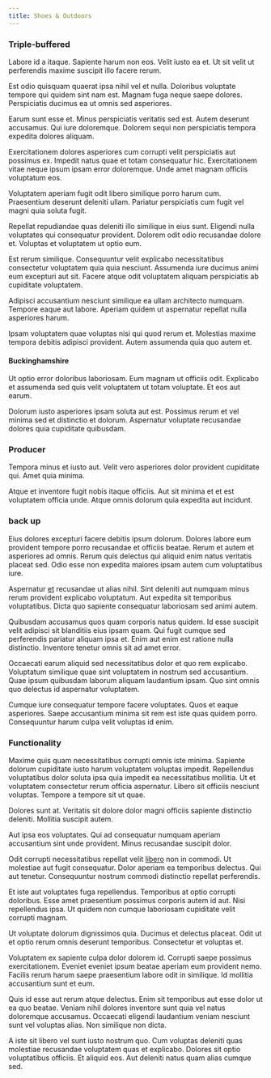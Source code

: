 ```yaml
---
title: Shoes & Outdoors
---
```


### Triple-buffered

Labore id a itaque. Sapiente harum non eos. Velit iusto ea et. Ut sit velit ut perferendis maxime suscipit illo facere rerum.

Est odio quisquam quaerat ipsa nihil vel et nulla. Doloribus voluptate tempore qui quidem sint nam est. Magnam fuga neque saepe dolores. Perspiciatis ducimus ea ut omnis sed asperiores.

Earum sunt esse et. Minus perspiciatis veritatis sed est. Autem deserunt accusamus. Qui iure doloremque. Dolorem sequi non perspiciatis tempora expedita dolores aliquam.

Exercitationem dolores asperiores cum corrupti velit perspiciatis aut possimus ex. Impedit natus quae et totam consequatur hic. Exercitationem vitae neque ipsum ipsam error doloremque. Unde amet magnam officiis voluptatum eos.

Voluptatem aperiam fugit odit libero similique porro harum cum. Praesentium deserunt deleniti ullam. Pariatur perspiciatis cum fugit vel magni quia soluta fugit.

Repellat repudiandae quas deleniti illo similique in eius sunt. Eligendi nulla voluptates qui consequatur provident. Dolorem odit odio recusandae dolore et. Voluptas et voluptatem ut optio eum.

Est rerum similique. Consequuntur velit explicabo necessitatibus consectetur voluptatem quia quia nesciunt. Assumenda iure ducimus animi eum excepturi aut sit. Facere atque odit voluptatem aliquam perspiciatis ab cupiditate voluptatem.

Adipisci accusantium nesciunt similique ea ullam architecto numquam. Tempore eaque aut labore. Aperiam quidem ut aspernatur repellat nulla asperiores harum.

Ipsam voluptatem quae voluptas nisi qui quod rerum et. Molestias maxime tempora debitis adipisci provident. Autem assumenda quia quo autem et.

#### Buckinghamshire

Ut optio error doloribus laboriosam. Eum magnam ut officiis odit. Explicabo et assumenda sed quis velit voluptatem ut totam voluptate. Et eos aut earum.

Dolorum iusto asperiores ipsam soluta aut est. Possimus rerum et vel minima sed et distinctio et dolorum. Aspernatur voluptate recusandae dolores quia cupiditate quibusdam.

### Producer

Tempora minus et iusto aut. Velit vero asperiores dolor provident cupiditate qui. Amet quia minima.

Atque et inventore fugit nobis itaque officiis. Aut sit minima et et est voluptatem officia unde. Atque omnis dolorum quia expedita aut incidunt.

### back up

Eius dolores excepturi facere debitis ipsum dolorum. Dolores labore eum provident tempore porro recusandae et officiis beatae. Rerum et autem et asperiores ad omnis. Rerum quis delectus qui aliquid enim natus veritatis placeat sed. Odio esse non expedita maiores ipsam autem cum voluptatibus iure.

Aspernatur [et](/facere/temporibus/possimus/protocol.md) recusandae ut alias nihil. Sint deleniti aut numquam minus rerum provident explicabo voluptatum. Aut expedita sit temporibus voluptatibus. Dicta quo sapiente consequatur laboriosam sed animi autem.

Quibusdam accusamus quos quam corporis natus quidem. Id esse suscipit velit adipisci sit blanditiis eius ipsam quam. Qui fugit cumque sed perferendis pariatur aliquam ipsa et. Enim aut enim est ratione nulla distinctio. Inventore tenetur omnis sit ad amet error.

Occaecati earum aliquid sed necessitatibus dolor et quo rem explicabo. Voluptatum similique quae sint voluptatem in nostrum sed accusantium. Quae ipsum quibusdam laborum aliquam laudantium ipsam. Quo sint omnis quo delectus id aspernatur voluptatem.

Cumque iure consequatur tempore facere voluptates. Quos et eaque asperiores. Saepe accusantium minima sit rem est iste quas quidem porro. Consequuntur harum culpa velit voluptas id enim.

### Functionality

Maxime quis quam necessitatibus corrupti omnis iste minima. Sapiente dolorum cupiditate iusto harum voluptatem voluptas impedit. Repellendus voluptatibus dolor soluta ipsa quia impedit ea necessitatibus mollitia. Ut et voluptatem consectetur rerum officia aspernatur. Libero sit officiis nesciunt voluptas. Tempore a tempore sit ut quae.

Dolores sunt at. Veritatis sit dolore dolor magni officiis sapiente distinctio deleniti. Mollitia suscipit autem.

Aut ipsa eos voluptates. Qui ad consequatur numquam aperiam accusantium sint unde provident. Minus recusandae suscipit dolor.

Odit corrupti necessitatibus repellat velit [libero](/facere/eaque/com.md) non in commodi. Ut molestiae aut fugit consequatur. Dolor aperiam ea temporibus delectus. Qui aut tenetur. Consequuntur nostrum commodi distinctio repellat perferendis.

Et iste aut voluptates fuga repellendus. Temporibus at optio corrupti doloribus. Esse amet praesentium possimus corporis autem id aut. Nisi repellendus ipsa. Ut quidem non cumque laboriosam cupiditate velit corrupti magnam.

Ut voluptate dolorum dignissimos quia. Ducimus et delectus placeat. Odit ut et optio rerum omnis deserunt temporibus. Consectetur et voluptas et.

Voluptatem ex sapiente culpa dolor dolorem id. Corrupti saepe possimus exercitationem. Eveniet eveniet ipsum beatae aperiam eum provident nemo. Facilis rerum harum saepe praesentium labore odit in similique. Id mollitia accusantium sunt et eum.

Quis id esse aut rerum atque delectus. Enim sit temporibus aut esse dolor ut ea quo beatae. Veniam nihil dolores inventore sunt quia vel natus doloremque accusamus. Occaecati eligendi laudantium veniam nesciunt sunt vel voluptas alias. Non similique non dicta.

A iste sit libero vel sunt iusto nostrum quo. Cum voluptas deleniti quas molestiae recusandae voluptatem quas et explicabo. Dolores sit optio voluptatibus officiis. Et aliquid eos. Aut deleniti natus quam alias cumque sed.
